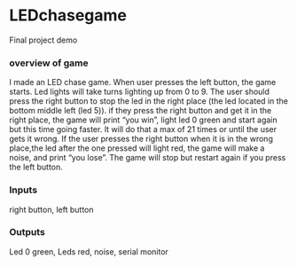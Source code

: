 # LEDchasegame
Final project demo

### overview of game

I made an LED chase game.
When user presses the left button, the game starts. Led lights will take turns lighting up from 0 to 9. The user should press the right button to stop the led in the right place (the led located in the bottom middle left (led 5)). if they press the right button and get it in the right place, the game will print “you win”, light led 0 green and start again but this time going faster. It will do that a max of 21 times or until the user gets it wrong. If the user presses the right button when it is in the wrong place,the led after the one pressed will light red, the game will make a noise, and print “you lose”. The game will stop but restart again if you press the left button.


### Inputs

right button,
left button

### Outputs 

Led 0 green,
Leds red,
noise,
serial monitor


